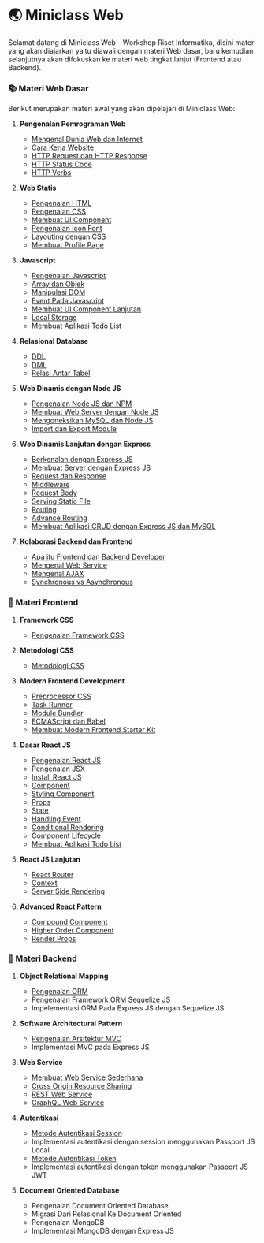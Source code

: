 # :earth_asia: Miniclass Web

Selamat datang di Miniclass Web - Workshop Riset Informatika,
disini materi yang akan diajarkan yaitu diawali dengan materi Web dasar, baru kemudian selanjutnya akan difokuskan ke materi web tingkat lanjut (Frontend atau Backend).

### :books: Materi Web Dasar

Berikut merupakan materi awal yang akan dipelajari di Miniclass Web:

1.  **Pengenalan Pemrograman Web**

    - [Mengenal Dunia Web dan Internet](dasar/topik1/dunia-fana.md)
    - [Cara Kerja Website](dasar/topik1/cara-kerja-website.md)
    - [HTTP Request dan HTTP Response](dasar/topik1/http-request-dan-response.md)
    - [HTTP Status Code](dasar/topik1/http-status-code.md)
    - [HTTP Verbs](dasar/topik1/http-verbs.md)

2.  **Web Statis**

    - [Pengenalan HTML](dasar/topik2/pengenalan-html.md)
    - [Pengenalan CSS](dasar/topik2/pengenalan-css.md)
    - [Membuat UI Component](dasar/topik2/ui-component.md)
    - [Pengenalan Icon Font](dasar/topik2/font-icon.md)
    - [Layouting dengan CSS](dasar/topik2/layouting-dengan-css.md)
    - [Membuat Profile Page](dasar/topik2/membuat-profile-page.md)

3.  **Javascript**

    - [Pengenalan Javascript](dasar/topik3/pengenalan-javascript.md)
    - [Array dan Objek](dasar/topik3/array-dan-objek.md)
    - [Manipulasi DOM](dasar/topik3/manipulasi-dom.md)
    - [Event Pada Javascript](dasar/topik3/event-pada-javascript.md)
    - [Membuat UI Component Lanjutan](dasar/topik3/ui-component-lanjutan.md)
    - [Local Storage](dasar/topik3/local-storage.md)
    - [Membuat Aplikasi Todo List](dasar/topik3/membuat-aplikasi-todo-list)

4.  **Relasional Database**

    - [DDL](dasar/topik4/DDL.md)
    - [DML](dasar/topik4/DML.md)
    - [Relasi Antar Tabel](dasar/topik4/relasi-antar-table.md)

5.  **Web Dinamis dengan Node JS**

    - [Pengenalan Node JS dan NPM](dasar/topik5/pengenalan-nodejs-dan-npm.md)
    - [Membuat Web Server dengan Node JS](dasar/topik5/membuat-web-server-dengan-nodejs.md)
    - [Mengoneksikan MySQL dan Node JS](dasar/topik5/mengoneksikan-mysql-dan-nodejs.md)
    - [Import dan Export Module](dasar/topik5/import-export-module.md)

6.  **Web Dinamis Lanjutan dengan Express**

    - [Berkenalan dengan Express JS](dasar/topik6/berkenalan-dengan-expressjs.md)
    - [Membuat Server dengan Express JS](dasar/topik6/membuat-server-dengan-expressjs.md)
    - [Request dan Response](dasar/topik6/request-dan-response.md)
    - [Middleware](dasar/topik6/middleware.md)
    - [Request Body](dasar/topik6/request-body.md)
    - [Serving Static File](dasar/topik6/static-file-assets.md)
    - [Routing](dasar/topik6/routing.md)
    - [Advance Routing](dasar/topik6/advance-routing.md)
    - [Membuat Aplikasi CRUD dengan Express JS dan MySQL](dasar/topik6/membuat-aplikasi-crud-dengan-expressjs-dan-mysql.md)

7.  **Kolaborasi Backend dan Frontend**
    - [Apa itu Frontend dan Backend Developer](dasar/topik7/apa-itu-frontend-dan-backend-developer.md)
    - [Mengenal Web Service](dasar/topik7/mengenal-web-service.md)
    - [Mengenal AJAX](dasar/topik7/mengenal-ajax.md)
    - [Synchronous vs Asynchronous](dasar/topik5/synchronous-vs-asynchronous.md)

### :sunflower: Materi Frontend

1.  **Framework CSS**

    - [Pengenalan Framework CSS](front-end/topik1/pengenalan-framework-css.md)

2.  **Metodologi CSS**

    - [Metodologi CSS](front-end/topik2/pengenalan-metodologi-css.md)

3.  **Modern Frontend Development**

    - [Preprocessor CSS](front-end/topik3/preprocessor-css.md)
    - [Task Runner](front-end/topik3/task-runner.md)
    - [Module Bundler](front-end/topik3/module-bundler.md)
    - [ECMAScript dan Babel](front-end/topik3/ecmascript-babel.md)
    - [Membuat Modern Frontend Starter Kit](front-end/topik3/membuat-modern-frontend-starter-kit.md)

4.  **Dasar React JS**
    - [Pengenalan React JS](front-end/topik4/pengenalan-reactjs.md)
    - [Pengenalan JSX](front-end/topik4/pengenalan-jsx.md)
    - [Install React JS](front-end/topik4/install-reactjs.md)
    - [Component](front-end/topik4/component.md)
    - [Styling Component](front-end/topik4/styling-component.md)
    - [Props](front-end/topik4/props.md)
    - [State](front-end/topik4/state.md)
    - [Handling Event](front-end/topik4/handling-event.md)
    - [Conditional Rendering](front-end/topik4/conditional-rendering.md)
    - Component Lifecycle
    - [Membuat Aplikasi Todo List](front-end/topik4/membuat-aplikasi-todolist.md)
5.  **React JS Lanjutan**
    - [React Router](front-end/topik5/react-router.md)
    - [Context](front-end/topik5/context.md)
    - [Server Side Rendering](front-end/topik5/server-side-rendering.md)
6.  **Advanced React Pattern**
    - [Compound Component](front-end/topik6/compound-component.md)
    - [Higher Order Component](front-end/topik6/higher-order-component.md)
    - [Render Props](front-end/topik6/render-props.md)

### :japanese_ogre: Materi Backend

1.  **Object Relational Mapping**

    - [Pengenalan ORM](back-end/topik1/pengenalan-orm.md)
    - [Pengenalan Framework ORM Sequelize JS](back-end/topik1/pengenalan-framework-orm-sequelize-js.md)
    - Impelementasi ORM Pada Express JS dengan Sequelize JS

2.  **Software Architectural Pattern**

    - [Pengenalan Arsitektur MVC](back-end/topik2/pengenalan-arsitektur-mvc.md)
    - Implementasi MVC pada Express JS

3.  **Web Service**

    - [Membuat Web Service Sederhana](back-end/topik3/membuat-web-service-sederhana.md)
    - [Cross Origin Resource Sharing](back-end/topik3/cross-origin-resource-sharing.md)
    - [REST Web Service](back-end/topik3/rest-web-service.md)
    - [GraphQL Web Service](back-end/topik3/graphql-web-service.md)

4.  **Autentikasi**

    - [Metode Autentikasi Session](back-end/topik4/metode-autentikasi-session.md)
    - Implementasi autentikasi dengan session menggunakan Passport JS Local
    - [Metode Autentikasi Token](back-end/topik4/metode-autentikasi-token.md)
    - Implementasi autentikasi dengan token menggunakan Passport JS JWT

5.  **Document Oriented Database**
    - Pengenalan Document Oriented Database
    - Migrasi Dari Relasional Ke Document Oriented
    - Pengenalan MongoDB
    - Implementasi MongoDB dengan Express JS
